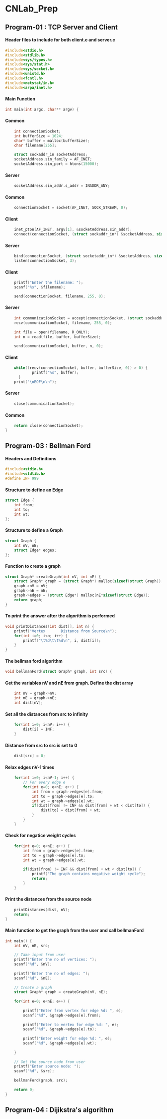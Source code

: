 # CNLab_Prep

## Program-01 : TCP Server and Client

#### Header files to include for both client.c and server.c
```c
#include<stdio.h>
#include<stdlib.h>
#include<sys/types.h>
#include<sys/stat.h>
#include<sys/socket.h>
#include<unistd.h>
#include<fcntl.h>
#include<netstat/in.h>
#include<arpa/inet.h>
```

#### Main Function
```c
int main(int argc, char** argv) {
```
#### Common
```c
    int connectionSocket;
    int bufferSize = 1024;
    char* buffer = malloc(bufferSize);
    char filename[255];
    
    struct sockaddr_in socketAddress;
    socketAddress.sin_family = AF_INET;
    socketAddress.sin_port = htons(15000);
```
#### Server
```c
    socketAddress.sin_addr.s_addr = INADDR_ANY;
```
#### Common
```c
    connectionSocket = socket(AF_INET, SOCK_STREAM, 0);
```

#### Client
```c
    inet_pton(AF_INET, argv[1], &socketAddress.sin_addr);
    connect(connectionSocket, (struct sockaddr_in*) &socketAddress, sizeof(socketAddress));
```
#### Server
```c
    bind(connectionSocket, (struct socketaddr_in*) &socketAddress, sizeof(socketAddress));
    listen(connectionSocket, 3);
```
#### Client
```c
    printf("Enter the filename: ");
    scanf("%s", &filename);

    send(connectionSocket, filename, 255, 0);
```    
#### Server
```c
    int communicationSocket = accept(connectionSocket, (struct sockaddr_in*)NULL, NULL);
    recv(communicationSocket, filename, 255, 0);
    
    int file = open(filename, R_ONLY);
    int n = read(file, buffer, bufferSize);
    
    send(communicationSocket, buffer, n, 0);
``` 
#### Client
```c
    while((recv(connectionSocket, buffer, bufferSize, 0)) > 0) {
		    printf("%s", buffer);
	  }
    print("\nEOF\n\n");
```
#### Server
```c
    close(communicationSocket);
```
#### Common
```c
    return close(connectionSocket);
}
```

## Program-03 : Bellman Ford

#### Headers and Definitions
```c
#include<stdio.h>
#include<stdlib.h>
#define INF 999
```
#### Structure to define an Edge
```c
struct Edge {
    int from;
    int to;
    int wt;
};
```

#### Structure to define a Graph
```c
struct Graph {
    int nV, nE;
    struct Edge* edges;
};
```

#### Function to create a graph
```c
struct Graph* createGraph(int nV, int nE) {
    struct Graph* graph = (struct Graph*) malloc(sizeof(struct Graph));
    graph->nV = nV;
    graph->nE = nE;
    graph->edges = (struct Edge*) malloc(nE*sizeof(struct Edge));
    return graph;
}
```

#### To print the answer after the algorithm is performed
```c
void printDistances(int dist[], int n) {
    printf("Vertex       Distance from Source\n");
    for(int i=0; i<n; i++) {
        printf("\t%d\t\t%d\n", i, dist[i]);
    }
}
```

#### The bellman ford algorithm
```c
void bellmanFord(struct Graph* graph, int src) {
```
#### Get the variables nV and nE from graph. Define the dist array
```c
    int nV = graph->nV;
    int nE = graph->nE;
    int dist[nV];
```
#### Set all the distances from src to infinity
```c
    for(int i=0; i<nV; i++) {
        dist[i] = INF;
    }
```
#### Distance from src to src is set to 0
```c
    dist[src] = 0;
```

#### Relax edges nV-1 times
```c
    for(int i=0; i<nV-1; i++) {
        // For every edge e
        for(int e=0; e<nE; e++) {
            int from = graph->edges[e].from;
            int to = graph->edges[e].to;
            int wt = graph->edges[e].wt;
            if(dist[from] != INF && dist[from] + wt < dist[to]) {
                dist[to] = dist[from] + wt;
            }
        }
    }
```

#### Check for negatice weight cycles
```c
    for(int e=0; e<nE; e++) {
        int from = graph->edges[e].from;
        int to = graph->edges[e].to;
        int wt = graph->edges[e].wt;
        
        if(dist[from] != INF && dist[from] + wt < dist[to]) {
            printf("The graph contains negative weight cycle");
            return;
        }
    }
```
#### Print the distances from the source node
```c
    printDistances(dist, nV);    
    return;
}
```
#### Main function to get the graph from the user and call bellmanFord
```c
int main() {
    int nV, nE, src;
    
    // Take input from user
    printf("Enter the no of vertices: ");
    scanf("%d", &nV);
    
    printf("Enter the no of edges: ");
    scanf("%d", &nE);
    
    // Create a graph
    struct Graph* graph = createGraph(nV, nE);
    
    for(int e=0; e<nE; e++) {
        
        printf("Enter from vertex for edge %d: ", e);
        scanf("%d", &graph->edges[e].from);
        
        printf("Enter to vertex for edge %d: ", e);
        scanf("%d", &graph->edges[e].to);
        
        printf("Enter weight for edge %d: ", e);
        scanf("%d", &graph->edges[e].wt);
        
    }
    
    // Get the source node from user
    printf("Enter source node: ");
    scanf("%d", &src);
    
    bellmanFord(graph, src);
    
    return 0;
}
```

## Program-04 : Dijikstra's algorithm
